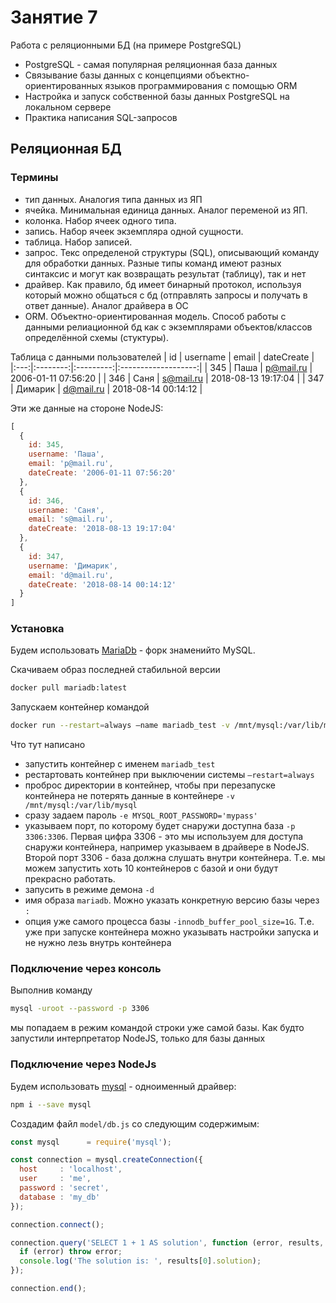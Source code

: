 # Занятие 7

Работа с реляционными БД (на примере PostgreSQL)  
 - PostgreSQL - самая популярная реляционная база данных  
 - Связывание базы данных с концепциями объектно-ориентированных языков программирования с помощью ORM  
 - Настройка и запуск собственной базы данных PostgreSQL на локальном сервере  
 - Практика написания SQL-запросов  



## Реляционная БД

### Термины
- тип данных. Аналогия типа данных из ЯП
- ячейка. Минимальная единица данных. Аналог переменой из ЯП.
- колонка. Набор ячеек одного типа.
- запись. Набор ячеек экземпляра одной сущности.
- таблица. Набор записей.
- запрос. Текс определеной структуры (SQL), описывающий команду для обработки данных. Разные типы команд имеют разных синтаксис и могут как возвращать результат (таблицу), так и нет
- драйвер. Как правило, бд имеет бинарный протокол, используя который можно общаться с бд (отправлять запросы и получать в ответ данные). Аналог драйвера в ОС
- ORM. Объектно-ориентированная модель. Способ работы с данными релиационной бд как с экземплярами объектов/классов определённой схемы (стуктуры).

Таблица с данными пользователей
|  id | username |   email   |      dateCreate     |
|:---:|:--------:|:---------:|:-------------------:|
| 345 | Паша     | p@mail.ru | 2006-01-11 07:56:20 |
| 346 | Саня     | s@mail.ru | 2018-08-13 19:17:04 |
| 347 | Димарик  | d@mail.ru | 2018-08-14 00:14:12 |


Эти же данные на стороне NodeJS:
```js
[
  {
    id: 345,
    username: 'Паша',
    email: 'p@mail.ru',
    dateCreate: '2006-01-11 07:56:20'
  },
  {
    id: 346,
    username: 'Саня',
    email: 's@mail.ru',
    dateCreate: '2018-08-13 19:17:04'
  },
  {
    id: 347,
    username: 'Димарик',
    email: 'd@mail.ru',
    dateCreate: '2018-08-14 00:14:12'
  }
]
```

### Установка
Будем использовать [MariaDb](https://mariadb.com/kb/en/library/installing-and-using-mariadb-via-docker/) - форк знаменийто MySQL.


Скачиваем образ последней стабильной версии
```sh
docker pull mariadb:latest
```


Запускаем контейнер командой
```sh
docker run --restart=always –name mariadb_test -v /mnt/mysql:/var/lib/mysql  -e MYSQL_ROOT_PASSWORD='mypass' -p 3306:3306 -d mariadb –innodb_buffer_pool_size=1G
```
Что тут написано
* запустить контейнер c именем `mariadb_test`
* рестартовать контейнер при выключении системы `–restart=always`
* проброс директории в контейнер, чтобы при перезапуске контейнера не потерять данные в контейнере `-v /mnt/mysql:/var/lib/mysql`
* сразу задаем пароль `-e MYSQL_ROOT_PASSWORD='mypass'`
* указываем порт, по которому будет снаружи доступна база `-p 3306:3306`. Первая цифра 3306 - это мы используем для доступа снаружи контейнера, например указываем в драйвере в NodeJS. Второй порт 3306 - база должна слушать внутри контейнера. Т.е. мы можем запустить хоть 10 контейнеров с базой и они будут прекрасно работать.
* запусить в режиме демона `-d`
* имя образа `mariadb`. Можно указать конкретную версию базы через `:`
* опция уже самого процесса базы `-innodb_buffer_pool_size=1G`. Т.е. уже при запуске контейнера можно указывать настройки запуска и не нужно лезь внутрь контейнера


### Подключение через консоль
Выполнив команду
```bash
mysql -uroot --password -p 3306
```
мы попадаем в режим командой строки уже самой базы. Как будто запустили интерпретатор NodeJS, только для базы данных


### Подключение через NodeJs
Будем использовать [mysql](https://github.com/mysqljs/mysql) - одноименный драйвер:

```bash
npm i --save mysql
```

Создадим файл `model/db.js` со следующим содержимым:
```js
const mysql      = require('mysql');

const connection = mysql.createConnection({
  host     : 'localhost',
  user     : 'me',
  password : 'secret',
  database : 'my_db'
});

connection.connect();

connection.query('SELECT 1 + 1 AS solution', function (error, results, fields) {
  if (error) throw error;
  console.log('The solution is: ', results[0].solution);
});

connection.end();
```





